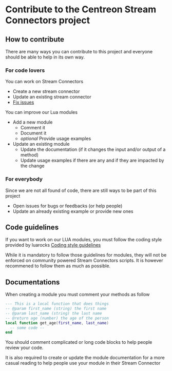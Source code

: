 # Contribute to the Centreon Stream Connectors project

## How to contribute

There are many ways you can contribute to this project and everyone should be able to help in its own way.

### For code lovers

You can work on Stream Connectors

- Create a new stream connector
- Update an existing stream connector
- [Fix issues](https://github.com/centreon/centreon-stream-connector-scripts/issues)

You can improve our Lua modules

- Add a new module
  - Comment it
  - Document it
  - *optional* Provide usage examples
- Update an existing module
  - Update the documentation (if it changes the input and/or output of a method)
  - Update usage examples if there are any and if they are impacted by the change

### For everybody

Since we are not all found of code, there are still ways to be part of this project

- Open issues for bugs or feedbacks (or help people)
- Update an already existing example or provide new ones

## Code guidelines

If you want to work on our LUA modules, you must follow the coding style provided by luarocks
[Coding style guidelines](https://github.com/luarocks/lua-style-guide)

While it is mandatory to follow those guidelines for modules, they will not be enforced on community powered Stream Connectors scripts.
It is however recommened to follow them as much as possible.

## Documentations

When creating a module you must comment your methods as follow

```lua
--- This is a local function that does things
-- @param first_name (string) the first name 
-- @param last_name (string) the last name
-- @return age (number) the age of the person
local function get_age(first_name, last_name)
  -- some code --
end
```

You should comment complicated or long code blocks to help people review your code.

It is also required to create or update the module documentation for a more casual reading to help people use your module in their Stream Connector

